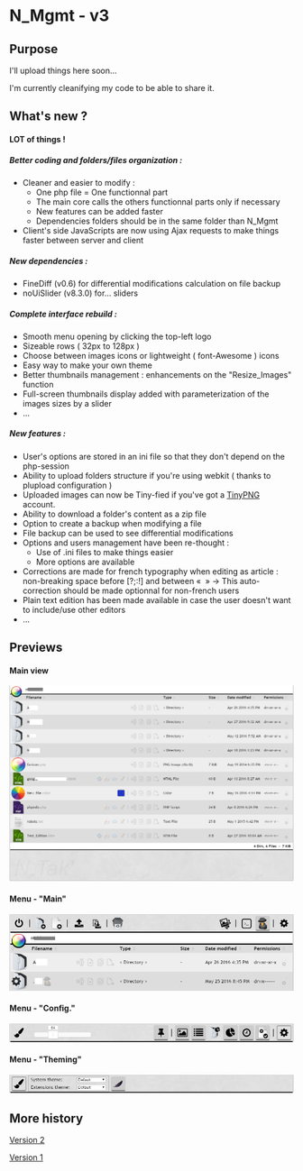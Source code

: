 # N_Mgmt - v3
## Purpose

I'll upload things here soon…

I'm currently cleanifying my code to be able to share it.

## What's new ?
#### LOT of things !
##### Better coding and folders/files organization :
  - Cleaner and easier to modify :
    - One php file = One functionnal part
    - The main core calls the others functionnal parts only if necessary
    - New features can be added faster
    - Dependencies folders should be in the same folder than N_Mgmt
  - Client's side JavaScripts are now using Ajax requests to make things faster between server and client

##### New dependencies :
  - FineDiff (v0.6) for differential modifications calculation on file backup
  - noUiSlider (v8.3.0) for… sliders

##### Complete interface rebuild :
  - Smooth menu opening by clicking the top-left logo
  - Sizeable rows ( 32px to 128px )
  - Choose between images icons or lightweight ( font-Awesome ) icons
  - Easy way to make your own theme
  - Better thumbnails management : enhancements on the "Resize_Images" function
  - Full-screen thumbnails display added with parameterization of the images sizes by a slider
  - …

##### New features :
  - User's options are stored in an ini file so that they don't depend on the php-session
  - Ability to upload folders structure if you're using webkit ( thanks to plupload configuration )
  - Uploaded images can now be Tiny-fied if you've got a [TinyPNG](https://tinypng.com/) account.
  - Ability to download a folder's content as a zip file
  - Option to create a backup when modifying a file
  - File backup can be used to see differential modifications
  - Options and users management have been re-thought :
    - Use of .ini files to make things easier
    - More options are available
  - Corrections are made for french typography when editing as article : non-breaking space before [?;:!] and between «  »
    -> This auto-correction should be made optionnal for non-french users
  - Plain text edition has been made available in case the user doesn't want to include/use other editors
  - …


## Previews
#### Main view
![alt tag](https://raw.githubusercontent.com/NTakit/N_Mgmt/master/preview-3.x.png)
#### Menu - "Main"
![alt tag](https://raw.githubusercontent.com/NTakit/N_Mgmt/master/preview-menu1.png)
#### Menu - "Config."
![alt tag](https://raw.githubusercontent.com/NTakit/N_Mgmt/master/preview-menu2.png)
#### Menu - "Theming"
![alt tag](https://raw.githubusercontent.com/NTakit/N_Mgmt/master/preview-menu3.png)


## More history

[Version 2](https://github.com/NTakit/N_Mgmt/blob/_old_v2/README.md)

[Version 1](https://github.com/NTakit/N_Mgmt/blob/_old_v1/README.md)
